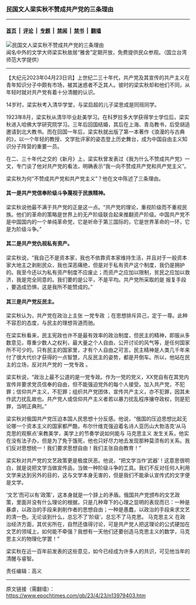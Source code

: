 ### 民国文人梁实秋不赞成共产党的三条理由

---

#### [首页](../../../..?n13979403) &nbsp;|&nbsp; [评论](../../../../../epoch-comment?n13979403) &nbsp;|&nbsp; [专题](../../../../../epoch-special?n13979403) &nbsp;|&nbsp; [禁闻](../../../../../epoch-news?n13979403) &nbsp;|&nbsp; [禁书](../../../../../books?n13979403) &nbsp;|&nbsp; [翻墙](https://github.com/gfw-breaker/nogfw/blob/master/README.md?n13979403)


<div><img alt="民国文人梁实秋不赞成共产党的三条理由" class="attachment-djy_600_400 size-djy_600_400 wp-post-image" src="https://i.epochtimes.com/assets/uploads/2012/03/1203301017562378-600x400.jpg"/>
<div class="caption">
 闻名中外的文学大师梁实秋故居“雅舍”定期开放，免费提供民众参观。（国立台湾师范大学提供）
</div></div><hr/><div class="post_content" id="artbody" itemprop="articleBody">
 <!-- article content begin -->
 <p>
  【大纪元2023年04月23日讯】上世纪二三十年代，共产党及其宣传的共产主义在青年知识分子中颇有市场，被其迷惑者不乏其人。彼时的梁实秋却和他们不同，从年轻时就对共产党有着十分清醒的认识。
 </p>
 <p>
  14岁时，梁实秋考入清华学堂，与梁启超的儿子梁思成是同班同学。
 </p>
 <p>
  1923年8月，梁实秋从清华毕业赴美学习。在科罗拉多大学获得学士学位后，梁实秋进入哈佛大学研究院学习。三年后回国结婚，其后在上海、青岛教书，后受胡适邀请到北大教书。而在回国一年后，梁实秋就出版了第一本著作《浪漫的与古典的》，以一个年轻的教授、文学批评家的姿态登上历史舞台，成为中国自由主义知识分子阵营的重要一员。
 </p>
 <p>
  在二、三十年代之交的《新月》上，梁实秋曾发表过《我为什么不赞成共产党》一文，专门谈了他对共产党的看法，明确表示“我一向不赞成共产党和共产党主义”。
 </p>
 <p>
  梁实秋为何“不赞成共产党和共产党主义”？他在文中陈述了三条理由。
 </p>
 <h4>
  其一是共产党信奉阶级斗争蔑视于民族精神。
 </h4>
 <p>
  梁实秋说他最不满于共产党的正是这一点。“共产党的理论，重视阶级而不重视民族。他们的革命的策略是世界上的无产阶级联合起来推翻资产阶级。中国共产党不是中国国内的一个单纯革命党，它是听命于第三国际的，它是世界革命的一环，它是为阶级斗争。”
 </p>
 <h4>
  其二是共产党仇视私有资产。
 </h4>
 <p>
  梁实秋说，“我自己不是资本家，我也不依靠资本家维持生活，并且对于一般资本家大地主之剥削民众，我也深恶痛绝，但是对于私有资产这个制度，我仍是拥护的。我至今还以为私有资产制度不应废止；而资产之应加以限制，贫民之应加以救济，我是完全同意的。我们要的是公平，不是平均。共产党所采取的是
  <ok href="https://www.epochtimes.com/gb/tag/%E6%8A%A5%E5%A4%8D%E6%89%8B%E6%AE%B5.html">
   报复手段
  </ok>
  ，要造成恐惧，这是我所不能赞成的。”
 </p>
 <h4>
  其三是共产党反民主。
 </h4>
 <p>
  梁实秋认为，共产党在政治上主张
  <ok href="https://www.epochtimes.com/gb/tag/%E4%B8%80%E5%85%9A%E4%B8%93%E6%94%BF.html">
   一党专政
  </ok>
  ；在思想排斥异己，定于一尊。此种不容忍的态度，与民主的理想背道而驰。
 </p>
 <p>
  在梁实秋看来，民主宪政也许不是最有效率的政治制度，但民主的精神，即服从多数意见，尊重少数人之权利，最大量之个人自由，公开讨论的风气等，是任何国家所不可少的。只有民主的国家里，才有个人自由之可言。民主精神是人类几千年来付了很大代价才获得的一点智慧，凡反民主的姿势，都是开倒车。所以，他站在民主的立场，反对共产党的
  <ok href="https://www.epochtimes.com/gb/tag/%E4%B8%80%E5%85%9A%E4%B8%93%E6%94%BF.html">
   一党专政
  </ok>
  。
 </p>
 <p>
  梁实秋说，“政治上最不公道的是一党专政。作为一党的党义，XX党自有在其党内宣传并要求党员信奉的自由，但不能强迫党外的每个人接受。加入共产党，不犯罪；信仰共产主义，不犯罪；组织共产党团体，宣传共产主义，亦不犯罪，因其未作武力扰乱故也。共产党人或信仰共产主义者若以暴力扰乱程序攘夺政权，则是犯罪，当明正典刑。”
 </p>
 <p>
  梁实秋对俄国共产党压迫本国人民思想十分反感。他说，“俄国的压迫思想比起无论哪一个资本主义的国家都严酷，布尔什维克强迫着名诗人亚历山大勃洛克‘从马克思的观察点’来教美学，美学上的节奏学说如何能与
  <ok href="https://www.epochtimes.com/gb/tag/%E9%A9%AC%E5%85%8B%E6%80%9D%E4%B8%BB%E4%B9%89.html">
   马克思主义
  </ok>
  发生关系，他实在没有法子办，但是为了免于饿死，他也只好尽力地去发现那种莫须有的关系。我们反对思想统一！我们要求思想自由！我们主张自由教育！”
 </p>
 <p>
  梁实秋对共产党的文艺政策更是极度厌恶。他说，“把文学当作‘武器’！这意思很明白，就是说把文学当做宣传品，当做一种阶级斗争的工具。我们不反对任何人利用文学来达到另外的目的，这与文学本身无害的，但是我们不能承认宣传式的文字便是文学。
 </p>
 <p>
  ‘文艺’而可以有‘政策’，这本身就是一个辞上的矛盾。俄国共产党颁布的文艺政策，里面并没有什么理论的根据，只是几种卑下的心理之显明的表现而已：一种是暴虐，以政治的手段来剥削作者的思想自由；一种是愚蠢，以政治的手段来求文艺的清一色。无论谈到什么，总忘不了‘阶级’，总忘不了马克思。
  <ok href="https://www.epochtimes.com/gb/tag/%E9%A9%AC%E5%85%8B%E6%80%9D%E4%B8%BB%E4%B9%89.html">
   马克思主义
  </ok>
  在政治经济方面，其优劣所在，自然还值得讨论，可是共产党人把这理论的公式硬加在文艺的领域上，如何能不牵强？我想有一天他们还要创造马克思主义的数学，马克思主义的物理化学罢！”
 </p>
 <p>
  梁实秋在近一百年前发表的这些意见，如今已经成为许多人的共识，可见他当年的清醒与睿智。
 </p>
 <p>
  责任编辑：高义
 </p>
 <!-- article content end -->
 <div id="below_article_ad">
 </div>
</div>


---

原文链接（需翻墙）：https://www.epochtimes.com/gb/23/4/23/n13979403.htm